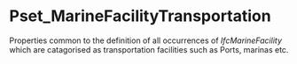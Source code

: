 # Pset_MarineFacilityTransportation

Properties common to the definition of all occurrences of _IfcMarineFacility_ which are catagorised as transportation facilities such as Ports, marinas etc.
<!-- end of short definition -->

